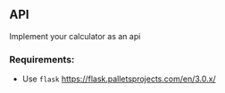 ## API
Implement your calculator as an api 

### Requirements:
* Use `flask` https://flask.palletsprojects.com/en/3.0.x/

